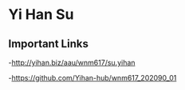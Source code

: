 # Yi Han Su

## Important Links

-http://yihan.biz/aau/wnm617/su.yihan

-https://github.com/Yihan-hub/wnm617_202090_01
